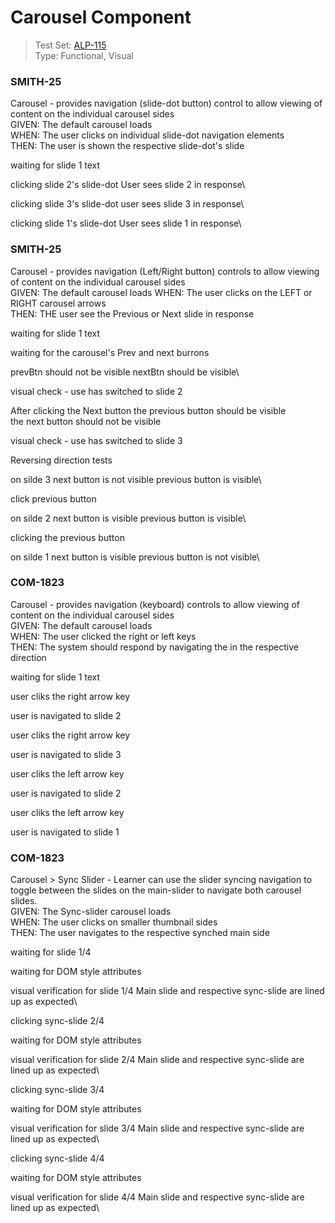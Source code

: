 # Carousel Component 
> Test Set: [ALP-115](https://everfi.atlassian.net/browse/ALP-115)     
Type: Functional, Visual

<!-- include: cypress/integration/carousel.js -->

### SMITH-25

Carousel - provides navigation (slide-dot button) control to allow viewing of content on the individual carousel sides\
GIVEN: The default carousel loads\
WHEN: The user clicks on individual slide-dot navigation elements\
THEN: The user is shown the respective slide-dot's slide

waiting for slide 1 text

clicking slide 2's slide-dot
User sees slide 2 in response\

clicking slide 3's slide-dot
user sees slide 3 in response\

clicking slide 1's slide-dot
User sees slide 1 in response\

### SMITH-25

Carousel - provides navigation (Left/Right button) controls to allow viewing of content on the individual carousel sides\
GIVEN: The default carousel loads
WHEN: The user clicks on the LEFT or RIGHT carousel arrows\
THEN: THE user see the Previous or Next slide in response

waiting for slide 1 text

waiting for the carousel's Prev and next burrons

prevBtn should not be visible
nextBtn should be visible\

visual check - use has switched to slide 2

After clicking the Next button
the previous button should be visible\
the next button should not be visible

visual check - use has switched to slide 3

Reversing direction tests

on silde 3
next button is not visible
previous button is visible\

click previous button

on silde 2
next button is visible
previous button is visible\

clicking the previous button

on silde 1
next button is visible
previous button is not visible\

### COM-1823

Carousel - provides navigation (keyboard) controls to allow viewing of content on the individual carousel sides\
GIVEN: The default carousel loads\
WHEN: The user clicked the right or left keys\
THEN: The system should respond by navigating the in the respective direction

waiting for slide 1 text

user cliks the right arrow key

user is navigated to slide 2

user cliks the right arrow key

user is navigated to slide 3

user cliks the left arrow key

user is navigated to slide 2

user cliks the left arrow key

user is navigated to slide 1

### COM-1823

Carousel > Sync Slider - Learner can use the slider syncing navigation to toggle between the slides on the main-slider to navigate both carousel slides.\
GIVEN: The Sync-slider carousel loads\
WHEN: The user clicks on smaller thumbnail sides\
THEN: The user navigates to the respective synched main side

waiting for slide 1/4

waiting for DOM style attributes

visual verification for slide 1/4
Main slide and respective sync-slide are lined up as expected\

clicking sync-slide 2/4

waiting for DOM style attributes

visual verification for slide 2/4
Main slide and respective sync-slide are lined up as expected\

clicking sync-slide 3/4

waiting for DOM style attributes

visual verification for slide 3/4
Main slide and respective sync-slide are lined up as expected\

clicking sync-slide 4/4

waiting for DOM style attributes

visual verification for slide 4/4
Main slide and respective sync-slide are lined up as expected\

<!-- /include: cypress/integration/carousel.js -->